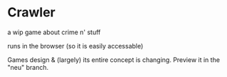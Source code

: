 # Crawler

a wip game about crime n' stuff

runs in the browser (so it is easily accessable)

Games design & (largely) its entire concept is changing. Preview it in the "neu" branch.
